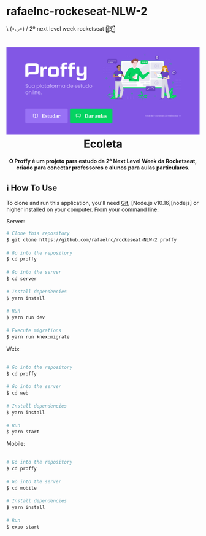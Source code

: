 # rafaelnc-rockeseat-NLW-2
\ (•◡•) / 2º next level week rocketseat [̲̅$̲̅(̲̅5̲̅)̲̅$̲̅]

<h1 align="center">
    <img alt="proffy" src="./.github/proffy.png" />
    <br>
    Ecoleta
</h1>

<h4 align="center">
  O Proffy é um projeto para estudo da 2ª Next Level Week da Rocketseat, criado para conectar professores e alunos para aulas particulares.</h4>
    
  ## :information_source: How To Use

To clone and run this application, you'll need [Git](https://git-scm.com), [Node.js v10.16][nodejs] or higher installed on your computer. From your command line:

Server:
```bash
# Clone this repository
$ git clone https://github.com/rafaelnc/rockeseat-NLW-2 proffy

# Go into the repository
$ cd proffy

# Go into the server
$ cd server

# Install dependencies
$ yarn install

# Run 
$ yarn run dev

# Execute migrations
$ yarn run knex:migrate

```

Web:
```bash

# Go into the repository
$ cd proffy

# Go into the server
$ cd web

# Install dependencies
$ yarn install

# Run 
$ yarn start

```

Mobile:
```bash

# Go into the repository
$ cd proffy

# Go into the server
$ cd mobile

# Install dependencies
$ yarn install

# Run 
$ expo start

```
